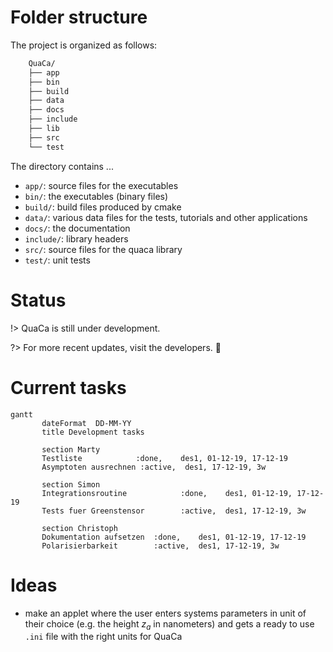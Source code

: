 # Folder structure

The project is organized as follows:

```bash
    QuaCa/
    ├── app
    ├── bin
    ├── build
    ├── data
    ├── docs
    ├── include
    ├── lib
    ├── src
    └── test
```

The directory contains ...

- `app/`: source files for the executables
- `bin/`: the executables (binary files)
- `build/`: build files produced by cmake
- `data/`: various data files for the tests, tutorials and other applications
- `docs/`: the documentation
- `include/`: library headers
- `src/`: source files for the quaca library
- `test/`: unit tests

# Status
!> QuaCa is still under development.

?> For more recent updates, visit the developers. :100:


# Current tasks

```mermaid
gantt
       dateFormat  DD-MM-YY
       title Development tasks

       section Marty
       Testliste            :done,    des1, 01-12-19, 17-12-19
       Asymptoten ausrechnen :active,  des1, 17-12-19, 3w

       section Simon
       Integrationsroutine            :done,    des1, 01-12-19, 17-12-19
       Tests fuer Greenstensor        :active,  des1, 17-12-19, 3w

       section Christoph
       Dokumentation aufsetzen  :done,    des1, 01-12-19, 17-12-19
       Polarisierbarkeit        :active,  des1, 17-12-19, 3w
```

# Ideas

* make an applet where the user enters systems parameters in unit of their choice (e.g. the height $z_a$ in nanometers) and gets a ready to use `.ini` file with the right units for QuaCa
